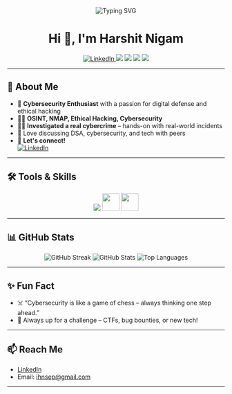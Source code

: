 <!-- Animated Name Floating at the Top -->
<p align="center">
  <img src="https://readme-typing-svg.demolab.com/?lines=Harshit+Nigam;Cybersecurity+Enthusiast;OSINT+%7C+NMAP+%7C+Ethical+Hacking;DSA+Lover+%F0%9F%94%A5;Let's+Connect+on+LinkedIn!&center=true&width=500&height=50" alt="Typing SVG" />
</p>

<h1 align="center">
  <span>Hi 👋, I'm Harshit Nigam</span>
</h1>


<p align="center">
  <a href="https://www.linkedin.com/in/harshit-nigam-cs/">
    <img src="https://img.shields.io/badge/LinkedIn-blue?style=for-the-badge&logo=linkedin" alt="LinkedIn"/>
  </a>
  <img src="https://img.shields.io/badge/Cybersecurity-%2312100E.svg?style=for-the-badge&logo=hackthebox&logoColor=white" />
  <img src="https://img.shields.io/badge/OSINT-Expert-green?style=for-the-badge" />
  <img src="https://img.shields.io/badge/NMAP-Scanner-blueviolet?style=for-the-badge" />
  <img src="https://img.shields.io/badge/ETHICAL%20HACKING-PRO-red?style=for-the-badge" />
</p>

---

## 🚀 About Me

- 🔐 **Cybersecurity Enthusiast** with a passion for digital defense and ethical hacking  
- 🕵️‍♂️ **OSINT, NMAP, Ethical Hacking, Cybersecurity**  
- 🕵️‍♀️ **Investigated a real cybercrime** – hands-on with real-world incidents  
- 💬 Love discussing DSA, cybersecurity, and tech with peers
- 🤝 **Let's connect!**  
  [![LinkedIn](https://img.shields.io/badge/harshit--nigam--cs-blue?style=flat-square&logo=linkedin)](https://www.linkedin.com/in/harshit-nigam-cs/)

---

## 🛠️ Tools & Skills

<p align="center">
  <img src="https://skillicons.dev/icons?i=linux,bash,python,git" />
  <img src="https://cdn.jsdelivr.net/gh/devicons/devicon/icons/c/c-original.svg" width="40" />
  <img src="https://cdn.jsdelivr.net/gh/devicons/devicon/icons/cplusplus/cplusplus-original.svg" width="40" />

</p>

---

## 📊 GitHub Stats

<p align="center">
  <img src="https://github-readme-streak-stats.herokuapp.com/?user=thehncoder&theme=tokyonight" alt="GitHub Streak" />
  <img src="https://github-readme-stats.vercel.app/api?username=thehncoder&show_icons=true&theme=tokyonight" alt="GitHub Stats" />
  <img src="https://github-readme-stats.vercel.app/api/top-langs/?username=thehncoder&layout=compact&theme=tokyonight" alt="Top Languages" />
</p>

---

## ✨ Fun Fact

- ☠️ “Cybersecurity is like a game of chess – always thinking one step ahead.”
- 🚦 Always up for a challenge – CTFs, bug bounties, or new tech!

---

## 📫 Reach Me

- [LinkedIn](https://www.linkedin.com/in/harshit-nigam-cs/)  
- Email: ihnsep@gmail.com

---

